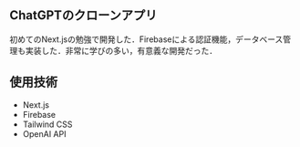 ## ChatGPTのクローンアプリ
初めてのNext.jsの勉強で開発した．Firebaseによる認証機能，データベース管理も実装した．非常に学びの多い，有意義な開発だった．
## 使用技術
+ Next.js
+ Firebase
+ Tailwind CSS
+ OpenAI API
